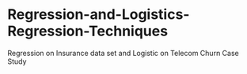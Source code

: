# Regression-and-Logistics-Regression-Techniques
Regression on Insurance data set and Logistic on Telecom Churn Case Study 
